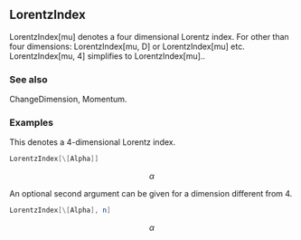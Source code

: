 ##  LorentzIndex 

LorentzIndex[mu] denotes a four dimensional Lorentz index. For other than four dimensions: LorentzIndex[mu, D] or LorentzIndex[mu] etc. LorentzIndex[mu, 4] simplifies to LorentzIndex[mu]..

###  See also 

ChangeDimension, Momentum.

###  Examples 

This denotes a 4-dimensional Lorentz index.

```mathematica
LorentzIndex[\[Alpha]]
```

$$\alpha$$

An optional second argument can be given for a dimension different from 4.

```mathematica
LorentzIndex[\[Alpha], n]
```

$$\alpha$$